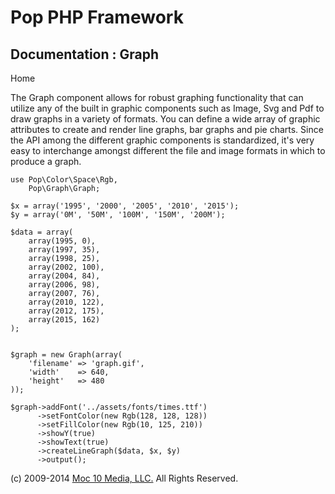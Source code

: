 Pop PHP Framework
=================

Documentation : Graph
---------------------

Home

The Graph component allows for robust graphing functionality that can
utilize any of the built in graphic components such as Image, Svg and
Pdf to draw graphs in a variety of formats. You can define a wide array
of graphic attributes to create and render line graphs, bar graphs and
pie charts. Since the API among the different graphic components is
standardized, it's very easy to interchange amongst different the file
and image formats in which to produce a graph.

    use Pop\Color\Space\Rgb,
        Pop\Graph\Graph;

    $x = array('1995', '2000', '2005', '2010', '2015');
    $y = array('0M', '50M', '100M', '150M', '200M');

    $data = array(
        array(1995, 0),
        array(1997, 35),
        array(1998, 25),
        array(2002, 100),
        array(2004, 84),
        array(2006, 98),
        array(2007, 76),
        array(2010, 122),
        array(2012, 175),
        array(2015, 162)
    );


    $graph = new Graph(array(
        'filename' => 'graph.gif',
        'width'    => 640,
        'height'   => 480
    ));

    $graph->addFont('../assets/fonts/times.ttf')
          ->setFontColor(new Rgb(128, 128, 128))
          ->setFillColor(new Rgb(10, 125, 210))
          ->showY(true)
          ->showText(true)
          ->createLineGraph($data, $x, $y)
          ->output();

\(c) 2009-2014 [Moc 10 Media, LLC.](http://www.moc10media.com) All
Rights Reserved.
